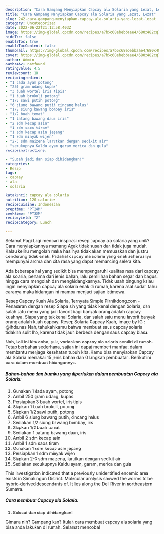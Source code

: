 ```yaml
---
description: "Cara Gampang Menyiapkan Capcay ala Solaria yang Lezat, Lezat"
title: "Cara Gampang Menyiapkan Capcay ala Solaria yang Lezat, Lezat"
slug: 242-cara-gampang-menyiapkan-capcay-ala-solaria-yang-lezat-lezat
category: Uncategorized
date: 2022-06-22T21:12:58.403Z
image: https://img-global.cpcdn.com/recipes/a7b5c68ebebbaae4/680x482cq70/capcay-ala-solaria-foto-resep-utama.jpg
hideToc: false
enableToc: true
enableTocContent: false
thumbnail: https://img-global.cpcdn.com/recipes/a7b5c68ebebbaae4/680x482cq70/capcay-ala-solaria-foto-resep-utama.jpg
cover: https://img-global.cpcdn.com/recipes/a7b5c68ebebbaae4/680x482cq70/capcay-ala-solaria-foto-resep-utama.jpg
author: Admin
authorAv: notfound
ratingvalue: 4.5
reviewcount: 18
recipeingredient:
- "1 dada ayam potong"
- "250 gram udang kupas"
- "3 buah wortel iris tipis"
- "1 buah brokoli potong"
- "1/2 sawi putih potong"
- "6 siung bawang putih cincang halus"
- "1/2 siung bawang bombay iris"
- "1/2 buah tomat"
- "1 batang bawang daun iris"
- "2 sdm kecap asin"
- "1 sdm saos tiram"
- "1 sdm kecap asin jepang"
- "1 sdm minyak wijen"
- "2-3 sdm maizena larutkan dengan sedikit air"
- "secukupnya Kaldu ayam garam merica dan gula"
recipeinstructions:

- "Sudah jadi dan siap dihidangkan!"
categories:
- Resep
tags:
- capcay
- ala
- solaria

katakunci: capcay ala solaria 
nutrition: 120 calories
recipecuisine: Indonesian
preptime: "PT24M"
cooktime: "PT33M"
recipeyield: "2"
recipecategory: Lunch

---
```



Selamat Pagi Lagi mencari inspirasi resep capcay ala solaria yang unik? Cara menyiapkannya memang Agak tidak susah dan tidak juga mudah. Kalau keliru mengolah maka hasilnya tidak akan memuaskan dan justru cenderung tidak enak. Padahal capcay ala solaria yang enak seharusnya mempunyai aroma dan cita rasa yang dapat memancing selera kita.


Ada beberapa hal yang sedikit bisa mempengaruhi kualitas rasa dari capcay ala solaria, pertama dari jenis bahan, lalu pemilihan bahan segar dan bagus, hingga cara mengolah dan menghidangkannya. Tidak usah bingung kalau ingin menyiapkan capcay ala solaria enak di rumah, karena asal sudah tahu caranya maka hidangan ini mampu menjadi sajian istimewa.

Resep Capcay Kuah Ala Solaria, Ternyata Simple Piknikdong.com - Penasaran dengan resep Siapa sih yang tidak kenal dengan Solaria, dan salah satu menu yang jadi favorit bagi banyak orang adalah capcay kuahnya. Siapa yang tak kenal Solaria, dan salah satu menu favorit banyak orang adalah kuah capcay. Resep Solaria Capcay Kuah, image by IG : @ihda.nas Nah, tahukah kamu bahwa membuat saus capcay solaria tidaklah sulit lho, karena tidak jauh berbeda dengan saus capcay biasa.


Nah, kali ini kita coba, yuk, variasikan capcay ala solaria sendiri di rumah. Tetap berbahan sederhana, sajian ini dapat memberi manfaat dalam membantu menjaga kesehatan tubuh kita. Kamu bisa menyiapkan Capcay ala Solaria memakai 15 jenis bahan dan 0 langkah pembuatan. Berikut ini cara dalam membuat hidangannya.

<!--inarticleads1-->

##### Bahan-bahan dan bumbu yang diperlukan dalam pembuatan Capcay ala Solaria:

1. Gunakan 1 dada ayam, potong
1. Ambil 250 gram udang, kupas
1. Persiapkan 3 buah wortel, iris tipis
1. Siapkan 1 buah brokoli, potong
1. Siapkan 1/2 sawi putih, potong
1. Ambil 6 siung bawang putih, cincang halus
1. Sediakan 1/2 siung bawang bombay, iris
1. Siapkan 1/2 buah tomat
1. Sediakan 1 batang bawang daun, iris
1. Ambil 2 sdm kecap asin
1. Ambil 1 sdm saos tiram
1. Gunakan 1 sdm kecap asin jepang
1. Persiapkan 1 sdm minyak wijen
1. Siapkan 2-3 sdm maizena, larutkan dengan sedikit air
1. Sediakan secukupnya Kaldu ayam, garam, merica dan gula


This investigation indicated that a previously unidentified endemic area exists in Simalungun District. Molecular analysis showed the worms to be hybrid-derived descendants of. It lies along the Deli River in northeastern Sumatra. 

<!--inarticleads2-->

##### Cara membuat Capcay ala Solaria:


1. Selesai dan siap dihidangkan!



Gimana nih? Gampang kan? Itulah cara membuat capcay ala solaria yang bisa anda lakukan di rumah. Selamat mencoba!
